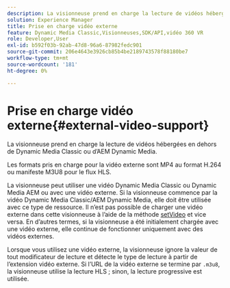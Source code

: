 ```yaml
---
description: La visionneuse prend en charge la lecture de vidéos hébergées en dehors de Dynamic Media Classic ou d’AEM Dynamic Media.
solution: Experience Manager
title: Prise en charge vidéo externe
feature: Dynamic Media Classic,Visionneuses,SDK/API,vidéo 360 VR
role: Developer,User
exl-id: b592f03b-92ab-47d8-96a6-87982fedc901
source-git-commit: 206e4643e3926cb85b4be2189743578f88180be7
workflow-type: tm+mt
source-wordcount: '181'
ht-degree: 0%

---
```


# Prise en charge vidéo externe{#external-video-support}

La visionneuse prend en charge la lecture de vidéos hébergées en dehors de Dynamic Media Classic ou d’AEM Dynamic Media.

Les formats pris en charge pour la vidéo externe sont MP4 au format H.264 ou manifeste M3U8 pour le flux HLS.

La visionneuse peut utiliser une vidéo Dynamic Media Classic ou Dynamic Media AEM ou avec une vidéo externe. Si la visionneuse commence par la vidéo Dynamic Media Classic/AEM Dynamic Media, elle doit être utilisée avec ce type de ressource. Il n’est pas possible de charger une vidéo externe dans cette visionneuse à l’aide de la méthode [setVideo](../../c-html5-aem-asset-viewers/c-html5-aem-video360/c-html5-aem-video360-javascriptapiref/r-html5-aem-video360-javascriptapiref-setvideo.md#reference-85d3422d6ce64a36ac74827120b5a17c) et vice versa. En d’autres termes, si la visionneuse a été initialement chargée avec une vidéo externe, elle continue de fonctionner uniquement avec des vidéos externes.

Lorsque vous utilisez une vidéo externe, la visionneuse ignore la valeur de tout modificateur de lecture et détecte le type de lecture à partir de l’extension vidéo externe. Si l’URL de la vidéo externe se termine par `.m3u8`, la visionneuse utilise la lecture HLS ; sinon, la lecture progressive est utilisée.
